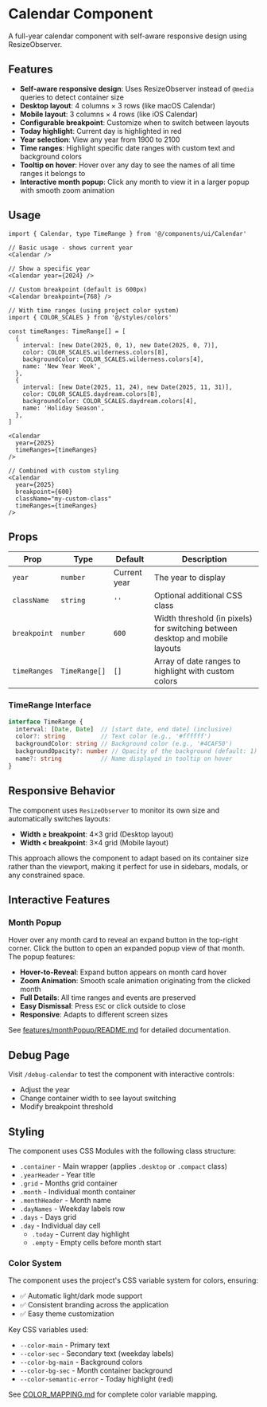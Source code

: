 # Calendar Component

A full-year calendar component with self-aware responsive design using ResizeObserver.

## Features

- **Self-aware responsive design**: Uses ResizeObserver instead of `@media` queries to detect container size
- **Desktop layout**: 4 columns × 3 rows (like macOS Calendar)
- **Mobile layout**: 3 columns × 4 rows (like iOS Calendar)
- **Configurable breakpoint**: Customize when to switch between layouts
- **Today highlight**: Current day is highlighted in red
- **Year selection**: View any year from 1900 to 2100
- **Time ranges**: Highlight specific date ranges with custom text and background colors
- **Tooltip on hover**: Hover over any day to see the names of all time ranges it belongs to
- **Interactive month popup**: Click any month to view it in a larger popup with smooth zoom animation

## Usage

```tsx
import { Calendar, type TimeRange } from '@/components/ui/Calendar'

// Basic usage - shows current year
<Calendar />

// Show a specific year
<Calendar year={2024} />

// Custom breakpoint (default is 600px)
<Calendar breakpoint={768} />

// With time ranges (using project color system)
import { COLOR_SCALES } from '@/styles/colors'

const timeRanges: TimeRange[] = [
  {
    interval: [new Date(2025, 0, 1), new Date(2025, 0, 7)],
    color: COLOR_SCALES.wilderness.colors[8],
    backgroundColor: COLOR_SCALES.wilderness.colors[4],
    name: 'New Year Week',
  },
  {
    interval: [new Date(2025, 11, 24), new Date(2025, 11, 31)],
    color: COLOR_SCALES.daydream.colors[8],
    backgroundColor: COLOR_SCALES.daydream.colors[4],
    name: 'Holiday Season',
  },
]

<Calendar 
  year={2025} 
  timeRanges={timeRanges}
/>

// Combined with custom styling
<Calendar 
  year={2025} 
  breakpoint={600}
  className="my-custom-class"
  timeRanges={timeRanges}
/>
```

## Props

| Prop | Type | Default | Description |
|------|------|---------|-------------|
| `year` | `number` | Current year | The year to display |
| `className` | `string` | `''` | Optional additional CSS class |
| `breakpoint` | `number` | `600` | Width threshold (in pixels) for switching between desktop and mobile layouts |
| `timeRanges` | `TimeRange[]` | `[]` | Array of date ranges to highlight with custom colors |

### TimeRange Interface

```typescript
interface TimeRange {
  interval: [Date, Date]  // [start date, end date] (inclusive)
  color?: string          // Text color (e.g., '#ffffff')
  backgroundColor: string // Background color (e.g., '#4CAF50')
  backgroundOpacity?: number // Opacity of the background (default: 1)
  name?: string           // Name displayed in tooltip on hover
}
```

## Responsive Behavior

The component uses `ResizeObserver` to monitor its own size and automatically switches layouts:

- **Width ≥ breakpoint**: 4×3 grid (Desktop layout)
- **Width < breakpoint**: 3×4 grid (Mobile layout)

This approach allows the component to adapt based on its container size rather than the viewport, making it perfect for use in sidebars, modals, or any constrained space.

## Interactive Features

### Month Popup

Hover over any month card to reveal an expand button in the top-right corner. Click the button to open an expanded popup view of that month. The popup features:
- **Hover-to-Reveal**: Expand button appears on month card hover
- **Zoom Animation**: Smooth scale animation originating from the clicked month
- **Full Details**: All time ranges and events are preserved
- **Easy Dismissal**: Press `ESC` or click outside to close
- **Responsive**: Adapts to different screen sizes

See [features/monthPopup/README.md](./features/monthPopup/README.md) for detailed documentation.

## Debug Page

Visit `/debug-calendar` to test the component with interactive controls:
- Adjust the year
- Change container width to see layout switching
- Modify breakpoint threshold

## Styling

The component uses CSS Modules with the following class structure:

- `.container` - Main wrapper (applies `.desktop` or `.compact` class)
- `.yearHeader` - Year title
- `.grid` - Months grid container
- `.month` - Individual month container
- `.monthHeader` - Month name
- `.dayNames` - Weekday labels row
- `.days` - Days grid
- `.day` - Individual day cell
  - `.today` - Current day highlight
  - `.empty` - Empty cells before month start

### Color System

The component uses the project's CSS variable system for colors, ensuring:
- ✅ Automatic light/dark mode support
- ✅ Consistent branding across the application
- ✅ Easy theme customization

Key CSS variables used:
- `--color-main` - Primary text
- `--color-sec` - Secondary text (weekday labels)
- `--color-bg-main` - Background colors
- `--color-bg-sec` - Month container background
- `--color-semantic-error` - Today highlight (red)

See [COLOR_MAPPING.md](./COLOR_MAPPING.md) for complete color variable mapping.

